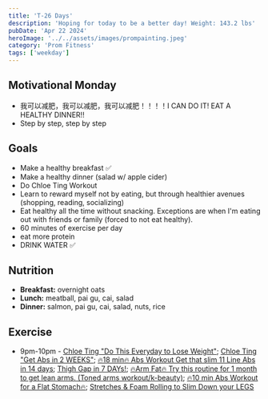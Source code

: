 ```yaml
---
title: 'T-26 Days'
description: 'Hoping for today to be a better day! Weight: 143.2 lbs'
pubDate: 'Apr 22 2024'
heroImage: '../../assets/images/prompainting.jpeg'
category: 'Prom Fitness'
tags: ['weekday']
---
```


## Motivational Monday

- 我可以减肥，我可以减肥，我可以减肥！！！！I CAN DO IT! EAT A HEALTHY DINNER!!
- Step by step, step by step

## Goals

- Make a healthy breakfast ✅
- Make a healthy dinner (salad w/ apple cider)
- Do Chloe Ting Workout
- Learn to reward myself not by eating, but through healthier avenues (shopping, reading, socializing)
- Eat healthy all the time without snacking. Exceptions are when I'm eating out with friends or family (forced to not eat healthy).
- 60 minutes of exercise per day
- eat more protein
- DRINK WATER ✅

## Nutrition

- **Breakfast:** overnight oats
- **Lunch:** meatball, pai gu, cai, salad
- **Dinner:** salmon, pai gu, cai, salad, nuts, rice

## Exercise

- 9pm-10pm - [Chloe Ting "Do This Everyday to Lose Weight"](https://www.youtube.com/watch?v=2MoGxae-zyo); [Chloe Ting "Get Abs in 2 WEEKS"](https://www.youtube.com/watch?v=2pLT-olgUJs); [🔥18 min🔥 Abs Workout Get that slim 11 Line Abs in 14 days](https://www.youtube.com/watch?v=IGHNSH9y87o); [Thigh Gap in 7 DAYs!](https://www.youtube.com/watch?v=cgLwA4_VTMc); [🔥Arm Fat🔥 Try this routine for 1 month to get lean arms. (Toned arms workout/k-beauty)](https://www.youtube.com/watch?v=T-bVqdhqW2U); [🔥10 min Abs Workout for a Flat Stomach🔥](https://www.youtube.com/watch?v=hR1ZgDQqyVI); [Stretches & Foam Rolling to Slim Down your LEGS](https://www.youtube.com/watch?v=zF7LFDfKEGY)
